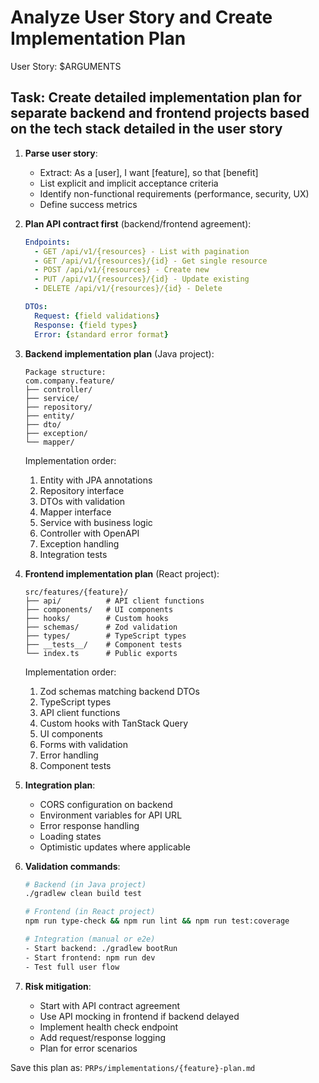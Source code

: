 # Analyze User Story and Create Implementation Plan

User Story: $ARGUMENTS

## Task: Create detailed implementation plan for separate backend and frontend projects based on the tech stack detailed in the user story

1. **Parse user story**:
   - Extract: As a [user], I want [feature], so that [benefit]
   - List explicit and implicit acceptance criteria
   - Identify non-functional requirements (performance, security, UX)
   - Define success metrics

2. **Plan API contract first** (backend/frontend agreement):
   ```yaml
   Endpoints:
     - GET /api/v1/{resources} - List with pagination
     - GET /api/v1/{resources}/{id} - Get single resource
     - POST /api/v1/{resources} - Create new
     - PUT /api/v1/{resources}/{id} - Update existing
     - DELETE /api/v1/{resources}/{id} - Delete

   DTOs:
     Request: {field validations}
     Response: {field types}
     Error: {standard error format}
   ```

3. **Backend implementation plan** (Java project):
   ```
   Package structure:
   com.company.feature/
   ├── controller/
   ├── service/
   ├── repository/
   ├── entity/
   ├── dto/
   ├── exception/
   └── mapper/
   ```

   Implementation order:
   1. Entity with JPA annotations
   2. Repository interface
   3. DTOs with validation
   4. Mapper interface
   5. Service with business logic
   6. Controller with OpenAPI
   7. Exception handling
   8. Integration tests

4. **Frontend implementation plan** (React project):
   ```
   src/features/{feature}/
   ├── api/          # API client functions
   ├── components/   # UI components
   ├── hooks/        # Custom hooks
   ├── schemas/      # Zod validation
   ├── types/        # TypeScript types
   ├── __tests__/    # Component tests
   └── index.ts      # Public exports
   ```

   Implementation order:
   1. Zod schemas matching backend DTOs
   2. TypeScript types
   3. API client functions
   4. Custom hooks with TanStack Query
   5. UI components
   6. Forms with validation
   7. Error handling
   8. Component tests

5. **Integration plan**:
   - CORS configuration on backend
   - Environment variables for API URL
   - Error response handling
   - Loading states
   - Optimistic updates where applicable

6. **Validation commands**:
   ```bash
   # Backend (in Java project)
   ./gradlew clean build test

   # Frontend (in React project)
   npm run type-check && npm run lint && npm run test:coverage

   # Integration (manual or e2e)
   - Start backend: ./gradlew bootRun
   - Start frontend: npm run dev
   - Test full user flow
   ```

7. **Risk mitigation**:
   - Start with API contract agreement
   - Use API mocking in frontend if backend delayed
   - Implement health check endpoint
   - Add request/response logging
   - Plan for error scenarios

Save this plan as: `PRPs/implementations/{feature}-plan.md`
